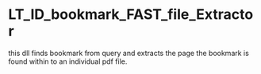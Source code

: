 # LT_ID_bookmark_FAST_file_Extractor
this dll finds bookmark from query and extracts the page the bookmark is found within to an individual pdf file.

